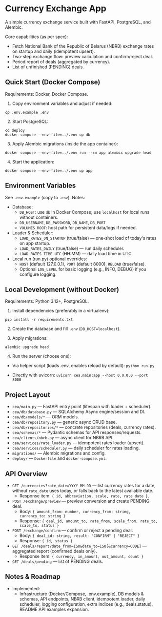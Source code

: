 # Currency Exchange App

A simple currency exchange service built with FastAPI, PostgreSQL, and Alembic.

Core capabilities (as per spec):
- Fetch National Bank of the Republic of Belarus (NBRB) exchange rates on startup and daily (idempotent upsert).
- Two-step exchange flow: preview calculation and confirm/reject deal.
- Period report of deals (aggregated by currency).
- List of unfinished (PENDING) deals.


## Quick Start (Docker Compose)

Requirements: Docker, Docker Compose.

1) Copy environment variables and adjust if needed:

```
cp .env.example .env
```

2) Start PostgreSQL:

```
cd deploy
docker compose --env-file=../.env up db
```

3) Apply Alembic migrations (inside the app container):

```
docker compose --env-file=../.env run --rm app alembic upgrade head
```

4) Start the application:

```
docker compose --env-file=../.env up app
```


## Environment Variables

See `.env.example` (copy to `.env`). Notes:
- Database:
  - `DB_HOST`: use `db` in Docker Compose; use `localhost` for local runs without containers.
  - `DB_USERNAME`, `DB_PASSWORD`, `DB_NAME`, `DB_PORT`
  - `VOLUMES_ROOT`: host path for persistent data/logs if needed.
- Loader & Scheduler:
  - `LOAD_RATES_ON_STARTUP` (true/false) — one-shot load of today's rates on app startup.
  - `LOAD_RATES_DAILY` (true/false) — run daily scheduler.
  - `LOAD_RATES_TIME_UTC` (HH:MM) — daily load time in UTC.
- Local run (run.py) optional overrides:
  - `HOST` (default 127.0.0.1), `PORT` (default 8000), `RELOAD` (true/false).
  - Optional `LOG_LEVEL` for basic logging (e.g., INFO, DEBUG) if you configure logging.


## Local Development (without Docker)

Requirements: Python 3.12+, PostgreSQL.

1) Install dependencies (preferably in a virtualenv):

```
pip install -r requirements.txt
```

2) Create the database and fill `.env` (`DB_HOST=localhost`).

3) Apply migrations:

```
alembic upgrade head
```

4) Run the server (choose one):

- Via helper script (loads .env, enables reload by default):
  `python run.py`

- Directly with uvicorn:
  `uvicorn cea.main:app --host 0.0.0.0 --port 8000`


## Project Layout

- `cea/main.py` — FastAPI entry point (lifespan with loader + scheduler).
- `cea/db/database.py` — SQLAlchemy Async engine/session and DI.
- `cea/db/models/*` — ORM models.
- `cea/db/repository.py` — generic async CRUD base.
- `cea/db/repositories/*` — concrete repositories (deals, currency rates).
- `cea/schemas/*` — Pydantic schemas for API responses/requests.
- `cea/clients/nbrb.py` — async client for NBRB API.
- `cea/services/rate_loader.py` — idempotent rates loader (upsert).
- `cea/services/scheduler.py` — daily scheduler for rates loading.
- `migrations/` — Alembic migrations and config.
- `deploy/` — `Dockerfile` and `docker-compose.yml`.


## API Overview

- `GET /currencies?rate_date=YYYY-MM-DD` — list currency rates for a date; without `rate_date` uses today, or falls back to the latest available date.
  - Response item: `{ id, abbreviation, scale, rate, rate_date }`.
- `POST /exchange/preview` — preview conversion and create PENDING deal.
  - Body: `{ amount_from: number, currency_from: string, currency_to: string }`
  - Response: `{ deal_id, amount_to, rate_from, scale_from, rate_to, scale_to, status }`
- `POST /exchange/confirm` — confirm or reject a pending deal.
  - Body: `{ deal_id: string, result: "CONFIRM" | "REJECT" }`
  - Response: `{ id, status }`
- `GET /deals/report?date_from=ISO&date_to=ISO[&currency=CODE]` — aggregated report (confirmed deals only).
  - Response item: `{ currency, in_amount, out_amount, count }`
- `GET /deals/pending` — list of PENDING deals.


## Notes & Roadmap

- Implemented:
  - Infrastructure (Docker/Compose, .env.example), DB models & schemas, API endpoints, NBRB client, idempotent loader, daily scheduler, logging configuration, extra indices (e.g., deals.status), README API examples expansion.
